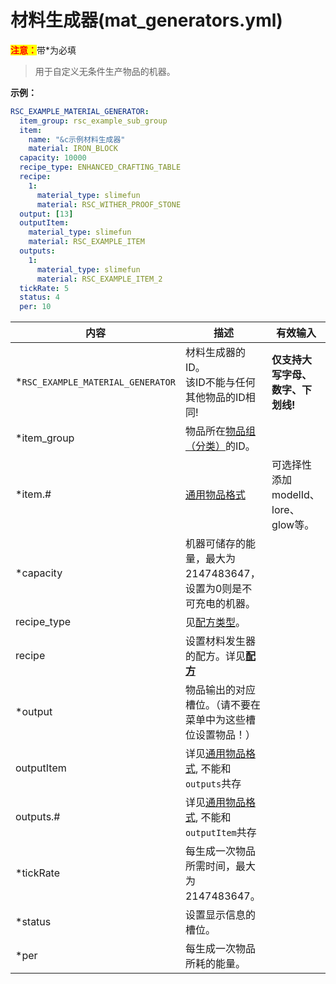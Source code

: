 # 材料生成器(mat_generators.yml)

<mark style="color:red;">**注意：**</mark>带\*为必填

> 用于自定义无条件生产物品的机器。

**示例：**

```yaml
RSC_EXAMPLE_MATERIAL_GENERATOR:
  item_group: rsc_example_sub_group
  item:
    name: "&c示例材料生成器"
    material: IRON_BLOCK
  capacity: 10000
  recipe_type: ENHANCED_CRAFTING_TABLE
  recipe:
    1:
      material_type: slimefun
      material: RSC_WITHER_PROOF_STONE
  output: [13]
  outputItem:
    material_type: slimefun
    material: RSC_EXAMPLE_ITEM
  outputs:
    1:
      material_type: slimefun
      material: RSC_EXAMPLE_ITEM_2
  tickRate: 5
  status: 4
  per: 10
```

| 内容 | 描述 | 有效输入 |
| --- | ----------- | ----------------- |
| \*`RSC_EXAMPLE_MATERIAL_GENERATOR` | 材料生成器的ID。<br>该ID不能与任何其他物品的ID相同! | **仅支持大写字母、数字、下划线!** |
| \*item_group | 物品所在[物品组（分类）](file/groups.md)的ID。 |
| \*item.# | [通用物品格式](format/universal-item-format.md)| 可选择性添加modelId、lore、glow等。 |
| \*capacity | 机器可储存的能量，最大为 2147483647，设置为0则是不可充电的机器。 |
| recipe_type | 见[配方类型](file/recipe_type.md)。 |
| recipe | 设置材料发生器的配方。详见[**配方**](format/recipe.md) |
| \*output | 物品输出的对应槽位。（请不要在菜单中为这些槽位设置物品！） |
| outputItem | 详见[通用物品格式](format/universal-item-format.md), 不能和`outputs`共存 |
| outputs.# | 详见[通用物品格式](format/universal-item-format.md), 不能和`outputItem`共存 |
| \*tickRate | 每生成一次物品所需时间，最大为 2147483647。 |
| \*status | 设置显示信息的槽位。 |
| \*per | 每生成一次物品所耗的能量。 |

